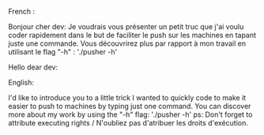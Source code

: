 French :

Bonjour cher dev:
    Je voudrais vous présenter un petit truc que j'ai voulu coder rapidement dans le but de faciliter le push sur les machines en tapant juste une commande.
    Vous découvrirez plus par rapport à mon travail en utilisant le flag "-h" : 
        './pusher -h'

Hello dear dev:

English:

I'd like to introduce you to a little trick I wanted to quickly code to make it easier to push to machines by typing just one command.
You can discover more about my work by using the "-h" flag: 
    './pusher -h'
ps: Don't forget to attribute executing rights / N'oubliez pas d'atribuer les droits d'exécution.
